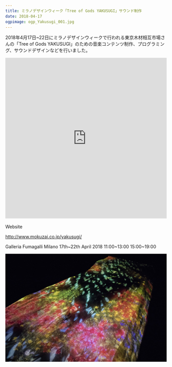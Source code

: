 ```yaml
---
title: ミラノデザインウィーク「Tree of Gods YAKUSUGI」サウンド制作
date: 2018-04-17
ogpimage: ogp_Yakusugi_001.jpg
---
```


2018年4月17日~22日にミラノデザインウィークで行われる東京木材相互市場さんの「Tree of Gods YAKUSUGI」のための音楽コンテンツ制作、プログラミング、サウンドデザインなどを行いました。

<iframe src="https://www.youtube.com/embed/HRGkDyv_Fbk" frameborder="0" allow="autoplay; encrypted-media" allowfullscreen style="width:100%; height:500px; min-height:300px;"></iframe>

<!--more-->

Website

<http://www.mokuzai.co.jp/yakusugi/>

Galleria Fumagalli Milano 17th~22th April 2018 11:00~13:00 15:00~19:00

![](Yakusugi_001.jpg)
